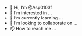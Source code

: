 - 👋 Hi, I’m @Asp0103f
- 👀 I’m interested in ...
- 🌱 I’m currently learning ...
- 💞️ I’m looking to collaborate on ...
- 📫 How to reach me ...

<!---
Asp0103f/Asp0103f is a ✨ special ✨ repository because its `README.md` (this file) appears on your GitHub profile.
You can click the Preview link to take a look at your changes.
--->
